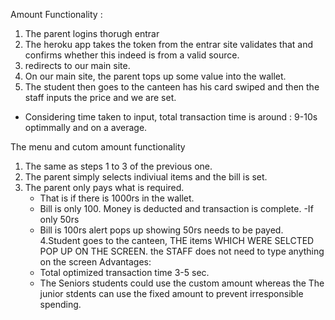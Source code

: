 

Amount Functionality :
1. The parent logins thorugh entrar 
2. The heroku app takes the token from the entrar site validates that
   and confirms whether this indeed is from a valid source.
3. redirects to our main site.
4. On our main site, the parent tops up some value into the wallet.
5. The student then goes to the canteen has his card swiped and then
   the staff inputs the price and we are set.

- Considering time taken to input, total transaction time is around
  : 9-10s optimmally and on a average.

The menu and cutom amount functionality
1. The same as steps 1 to 3 of the previous one.
2. The parent simply selects indiviual items and the bill is set.
3. The parent only pays what is required.
   - That is if there is 1000rs in the wallet.
   - Bill is only 100. Money is deducted and transaction is complete.
   -If only 50rs 
   - Bill is 100rs alert pops up showing 50rs needs to be payed.
4.Student goes to the canteen, 
   THE items WHICH WERE SELCTED POP UP ON THE SCREEN.
   the STAFF does not need to type anything on the screen
Advantages: 
   - Total optimized transaction time 3-5 sec.
   - The Seniors students could use the custom amount whereas the 
     The junior stdents can use the fixed amount to prevent 
     irresponsible spending.
   
